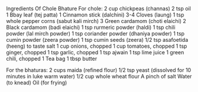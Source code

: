 Ingredients Of Chole Bhature
For chole:
2 cup chickpeas (channas)
2 tsp oil
1 Bbay leaf (tej patta)
1 Cinnamon stick (dalchini)
3-4 Cloves (laung)
1 tsp whole pepper corns (sabut kali mirch)
3 Green cardamom (choti elaichi)
2 Black cardamom (badi elaichi)
1 tsp rurmeric powder (haldi)
1 tsp chili powder (lal mirch powder)
1 tsp coriander powder (dhaniya powder)
1 tsp cumin powder (zeera powder)
1 tsp cumin seeds (zeera)
1/2 tsp asafoetida (heeng)
to taste salt
1 cup onions, chopped
1 cup tomatoes, chopped
1 tsp ginger, chopped
1 tsp garlic, chopped
1 tsp ajwain
1 tsp lime juice
1 green chili, chopped
1 Tea bag
1 tbsp butter

For the bhaturas:
2 cups maida (refined flour)
1/2 tsp yeast (dissolved for 10 minutes in luke warm water)
1/2 cup whole wheat flour
A pinch of salt
Water (to knead)
Oil (for frying)